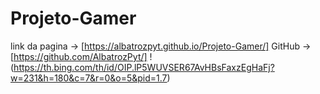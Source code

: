 # Projeto-Gamer
link da pagina -> [https://albatrozpyt.github.io/Projeto-Gamer/]
GitHub -> [https://github.com/AlbatrozPyt/]
!(https://th.bing.com/th/id/OIP.lP5WUVSER67AvHBsFaxzEgHaFj?w=231&h=180&c=7&r=0&o=5&pid=1.7)
